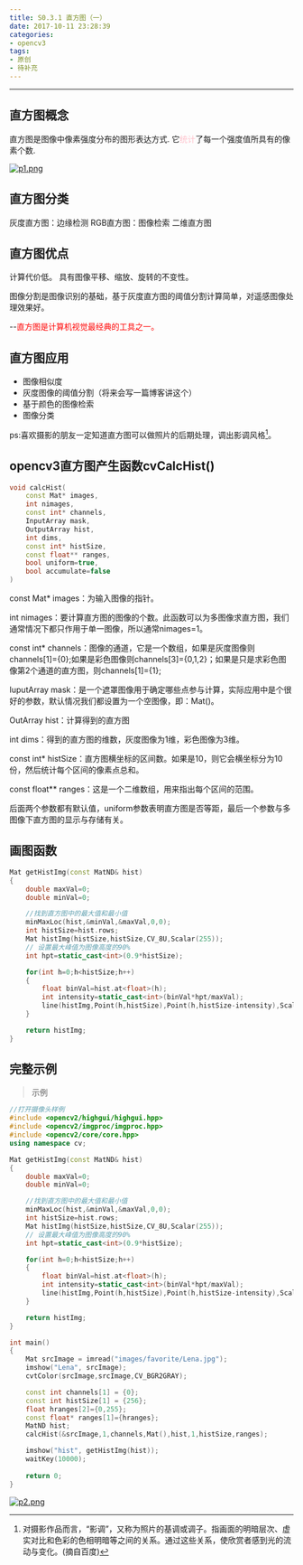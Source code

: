 ```yaml
---
title: S0.3.1 直方图（一）
date: 2017-10-11 23:28:39
categories: 
- opencv3
tags:
- 原创
- 待补充
---
```



---

## 直方图概念
直方图是图像中像素强度分布的图形表达方式.
它<font color="pink">统计</font>了每一个强度值所具有的像素个数.

[![p1.png](https://i.loli.net/2017/10/11/59de3f17607a5.png)](https://i.loli.net/2017/10/11/59de3f17607a5.png)

## 直方图分类
灰度直方图：边缘检测
RGB直方图：图像检索
二维直方图

## 直方图优点

计算代价低。
具有图像平移、缩放、旋转的不变性。

图像分割是图像识别的基础，基于灰度直方图的阈值分割计算简单，对遥感图像处理效果好。

--<font color="red">直方图是计算机视觉最经典的工具之一。</font>

## 直方图应用
- 图像相似度
- 灰度图像的阈值分割（将来会写一篇博客讲这个）
- 基于颜色的图像检索
- 图像分类

ps:喜欢摄影的朋友一定知道直方图可以做照片的后期处理，调出影调风格[^footnote]。

## opencv3直方图产生函数cvCalcHist()

```cpp
void calcHist(
    const Mat* images, 
    int nimages,
    const int* channels,
    InputArray mask,
    OutputArray hist, 
    int dims, 
    const int* histSize,
    const float** ranges, 
    bool uniform=true, 
    bool accumulate=false 
)
```

const Mat* images：为输入图像的指针。

int nimages：要计算直方图的图像的个数。此函数可以为多图像求直方图，我们通常情况下都只作用于单一图像，所以通常nimages=1。

const int* channels：图像的通道，它是一个数组，如果是灰度图像则channels[1]={0};如果是彩色图像则channels[3]={0,1,2}；如果是只是求彩色图像第2个通道的直方图，则channels[1]={1};

IuputArray mask：是一个遮罩图像用于确定哪些点参与计算，实际应用中是个很好的参数，默认情况我们都设置为一个空图像，即：Mat()。

OutArray hist：计算得到的直方图

int dims：得到的直方图的维数，灰度图像为1维，彩色图像为3维。

const int* histSize：直方图横坐标的区间数。如果是10，则它会横坐标分为10份，然后统计每个区间的像素点总和。

const float** ranges：这是一个二维数组，用来指出每个区间的范围。

后面两个参数都有默认值，uniform参数表明直方图是否等距，最后一个参数与多图像下直方图的显示与存储有关。


## 画图函数
```cpp
Mat getHistImg(const MatND& hist)
{
    double maxVal=0;
    double minVal=0;

    //找到直方图中的最大值和最小值
    minMaxLoc(hist,&minVal,&maxVal,0,0);
    int histSize=hist.rows;
    Mat histImg(histSize,histSize,CV_8U,Scalar(255));
    // 设置最大峰值为图像高度的90%
    int hpt=static_cast<int>(0.9*histSize);

    for(int h=0;h<histSize;h++)
    {
        float binVal=hist.at<float>(h);
        int intensity=static_cast<int>(binVal*hpt/maxVal);
        line(histImg,Point(h,histSize),Point(h,histSize-intensity),Scalar::all(0));
    }

    return histImg;
}
```

## 完整示例
> 示例

```cpp
//打开摄像头样例
#include <opencv2/highgui/highgui.hpp>
#include <opencv2/imgproc/imgproc.hpp>
#include <opencv2/core/core.hpp>
using namespace cv;

Mat getHistImg(const MatND& hist)
{
    double maxVal=0;
    double minVal=0;

    //找到直方图中的最大值和最小值
    minMaxLoc(hist,&minVal,&maxVal,0,0);
    int histSize=hist.rows;
    Mat histImg(histSize,histSize,CV_8U,Scalar(255));
    // 设置最大峰值为图像高度的90%
    int hpt=static_cast<int>(0.9*histSize);

    for(int h=0;h<histSize;h++)
    {
        float binVal=hist.at<float>(h);
        int intensity=static_cast<int>(binVal*hpt/maxVal);
        line(histImg,Point(h,histSize),Point(h,histSize-intensity),Scalar::all(0));
    }

    return histImg;
}

int main()
{
    Mat srcImage = imread("images/favorite/Lena.jpg");
    imshow("Lena", srcImage); 
    cvtColor(srcImage,srcImage,CV_BGR2GRAY);

    const int channels[1] = {0};       
    const int histSize[1] = {256};
    float hranges[2]={0,255};
    const float* ranges[1]={hranges};
    MatND hist;
    calcHist(&srcImage,1,channels,Mat(),hist,1,histSize,ranges);

    imshow("hist", getHistImg(hist));
    waitKey(10000);
        
    return 0;
}

```

[![p2.png](https://i.loli.net/2017/10/11/59de3f17bee75.png)](https://i.loli.net/2017/10/11/59de3f17bee75.png)

[^footnote]:对摄影作品而言，“影调”，又称为照片的基调或调子。指画面的明暗层次、虚实对比和色彩的色相明暗等之间的关系。通过这些关系，使欣赏者感到光的流动与变化。(摘自百度)
